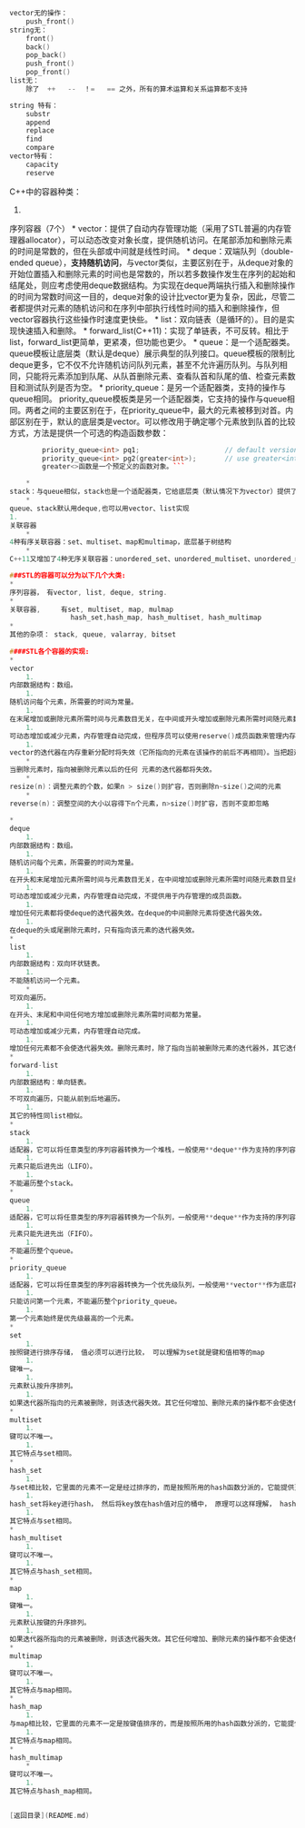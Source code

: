 ```C
vector无的操作：
    push_front()
string无：
    front()
    back()
    pop_back()
    push_front()
    pop_front()
list无：
    除了  ++   --  ！=   == 之外，所有的算术运算和关系运算都不支持
```
```C
string 特有：
    substr
    append
    replace
    find
    compare
vector特有：
    capacity
    reserve
```

C++中的容器种类：

1. 
序列容器（7个）
    * 
vector：提供了自动内存管理功能（采用了STL普遍的内存管理器allocator），可以动态改变对象长度，提供随机访问。在尾部添加和删除元素的时间是常数的，但在头部或中间就是线性时间。
    * 
deque：双端队列（double-ended queue），**支持随机访问**，与vector类似，主要区别在于，从deque对象的开始位置插入和删除元素的时间也是常数的，所以若多数操作发生在序列的起始和结尾处，则应考虑使用deque数据结构。为实现在deque两端执行插入和删除操作的时间为常数时间这一目的，deque对象的设计比vector更为复杂，因此，尽管二者都提供对元素的随机访问和在序列中部执行线性时间的插入和删除操作，但vector容器执行这些操作时速度更快些。
    * 
list：双向链表（是循环的）。目的是实现快速插入和删除。
    * 
forward_list(C++11)：实现了单链表，不可反转。相比于list，forward_list更简单，更紧凑，但功能也更少。
    * 
queue：是一个适配器类。queue模板让底层类（默认是deque）展示典型的队列接口。queue模板的限制比deque更多，它不仅不允许随机访问队列元素，甚至不允许遍历队列。与队列相同，只能将元素添加到队尾、从队首删除元素、查看队首和队尾的值、检查元素数目和测试队列是否为空。
    * 
priority_queue：是另一个适配器类，支持的操作与queue相同。
        priority_queue模板类是另一个适配器类，它支持的操作与queue相同。两者之间的主要区别在于，在priority_queue中，最大的元素被移到对首。内部区别在于，默认的底层类是vector。可以修改用于确定哪个元素放到队首的比较方式，方法是提供一个可选的构造函数参数：
```C++
        priority_queue<int> pq1;                     // default version
        priority_queue<int> pg2(greater<int>);       // use greater<int> to order
        greater<>函数是一个预定义的函数对象。```

    * 
stack：与queue相似，stack也是一个适配器类，它给底层类（默认情况下为vector）提供了典型的栈接口。
    * 
queue、stack默认用deque,也可以用vector、list实现
1. 
关联容器
    * 
4种有序关联容器：set、multiset、map和multimap，底层基于树结构
    * 
C++11又增加了4种无序关联容器：unordered_set、unordered_multiset、unordered_map和unordered_multimap，底层基于hash。

###STL的容器可以分为以下几个大类:
* 
序列容器，　有vector, list, deque, string.
* 
关联容器,     有set, multiset, map, mulmap
               hash_set,hash_map, hash_multiset, hash_multimap
* 
其他的杂项： stack, queue, valarray, bitset
 
####STL各个容器的实现:
* 
vector
    1. 
内部数据结构：数组。
    1. 
随机访问每个元素，所需要的时间为常量。
    1. 
在末尾增加或删除元素所需时间与元素数目无关，在中间或开头增加或删除元素所需时间随元素数目呈线性变化。
    1. 
可动态增加或减少元素，内存管理自动完成，但程序员可以使用reserve()成员函数来管理内存。
    1. 
vector的迭代器在内存重新分配时将失效（它所指向的元素在该操作的前后不再相同）。当把超过capacity()-size()个元素插入 vector中时，内存会重新分配，所有的迭代器都将失效；否则，指向当前元素以后的任何元素的迭代器都将失效。
    * 
当删除元素时，指向被删除元素以后的任何 元素的迭代器都将失效。   
    * 
resize(n)：调整元素的个数，如果n > size()则扩容，否则删除n~size()之间的元素
    * 
reverse(n)：调整空间的大小以容得下n个元素，n>size()时扩容，否则不变即忽略
 
* 
deque
    1. 
内部数据结构：数组。
    1. 
随机访问每个元素，所需要的时间为常量。
    1. 
在开头和末尾增加元素所需时间与元素数目无关，在中间增加或删除元素所需时间随元素数目呈线性变化。
    1. 
可动态增加或减少元素，内存管理自动完成，不提供用于内存管理的成员函数。
    1. 
增加任何元素都将使deque的迭代器失效。在deque的中间删除元素将使迭代器失效。
    1. 
在deque的头或尾删除元素时，只有指向该元素的迭代器失效。
* 
list
    1. 
内部数据结构：双向环状链表。
    1. 
不能随机访问一个元素。
    * 
可双向遍历。
    1. 
在开头、末尾和中间任何地方增加或删除元素所需时间都为常量。
    1. 
可动态增加或减少元素，内存管理自动完成。
    1. 
增加任何元素都不会使迭代器失效。删除元素时，除了指向当前被删除元素的迭代器外，其它迭代器都不会失效。
* 
forward-list
    1. 
内部数据结构：单向链表。
    1. 
不可双向遍历，只能从前到后地遍历。
    1. 
其它的特性同list相似。
* 
stack
    1. 
适配器，它可以将任意类型的序列容器转换为一个堆栈，一般使用**deque**作为支持的序列容器。
    1. 
元素只能后进先出（LIFO）。
    1. 
不能遍历整个stack。
* 
queue
    1. 
适配器，它可以将任意类型的序列容器转换为一个队列，一般使用**deque**作为支持的序列容器。
    1. 
元素只能先进先出（FIFO）。
    1. 
不能遍历整个queue。
* 
priority_queue
    1. 
适配器，它可以将任意类型的序列容器转换为一个优先级队列，一般使用**vector**作为底层存储方式。
    1. 
只能访问第一个元素，不能遍历整个priority_queue。
    1. 
第一个元素始终是优先级最高的一个元素。
* 
set
    1. 
按照键进行排序存储， 值必须可以进行比较， 可以理解为set就是键和值相等的map
    1. 
键唯一。
    1. 
元素默认按升序排列。
    1. 
如果迭代器所指向的元素被删除，则该迭代器失效。其它任何增加、删除元素的操作都不会使迭代器失效。
* 
multiset
    1. 
键可以不唯一。
    1. 
其它特点与set相同。
* 
hash_set
    1. 
与set相比较，它里面的元素不一定是经过排序的，而是按照所用的hash函数分派的，它能提供更快的搜索速度（当然跟hash函数有关）。
    1. 
hash_set将key进行hash， 然后将key放在hash值对应的桶中， 原理可以这样理解， hash_set就是key， value相等的hash_map
    1. 
其它特点与set相同。
* 
hash_multiset
    1. 
键可以不唯一。
    1. 
其它特点与hash_set相同。
* 
map
    1. 
键唯一。
    1. 
元素默认按键的升序排列。
    1. 
如果迭代器所指向的元素被删除，则该迭代器失效。其它任何增加、删除元素的操作都不会使迭代器失效。
* 
multimap
    1. 
键可以不唯一。
    1. 
其它特点与map相同。
* 
hash_map
    1. 
与map相比较，它里面的元素不一定是按键值排序的，而是按照所用的hash函数分派的，它能提供更快的搜索速度（当然也跟hash函数有关）。
    1. 
其它特点与map相同。
* 
hash_multimap
    * 
键可以不唯一。
    1. 
其它特点与hash_map相同。


[返回目录](README.md)